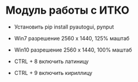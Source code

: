 # Модуль работы с ИТКО
* Установить pip install pyautogui, pynput
* Win7 разрешение 2560 х 1440, 125% маштаб
* Win10 разрешение 2560 х 1440, 100% маштаб

* CTRL + 8 включить латиницу
* CTRL + 9 включить кириллицу